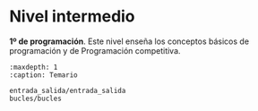 
# Nivel intermedio

**1º de programación**.
Este nivel enseña los conceptos básicos de programación y de Programación competitiva.

```{toctree}
:maxdepth: 1
:caption: Temario

entrada_salida/entrada_salida
bucles/bucles
```
